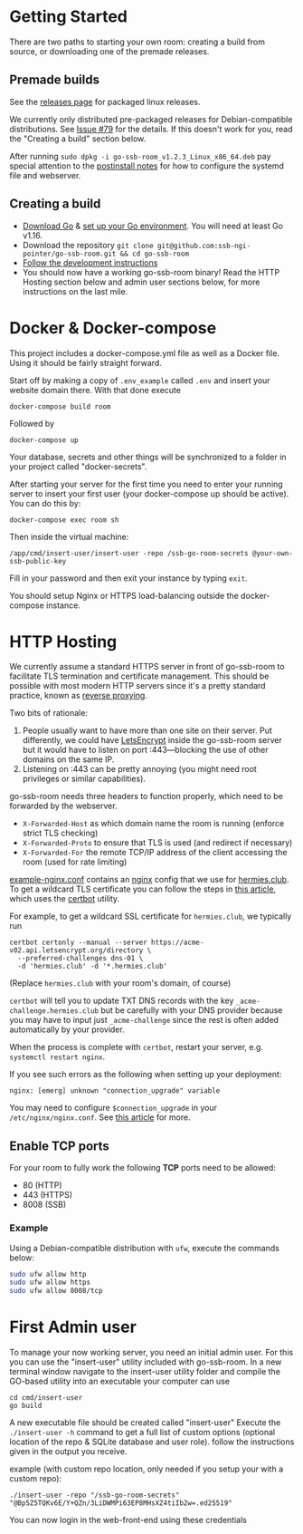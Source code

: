 <!--
SPDX-FileCopyrightText: 2021 The NGI Pointer Secure-Scuttlebutt Team of 2020/2021

SPDX-License-Identifier: CC0-1.0
-->

# Getting Started
There are two paths to starting your own room: creating a build from source, or downloading one
of the premade releases.

## Premade builds

See the [releases page](https://github.com/ssb-ngi-pointer/go-ssb-room/releases) for packaged linux releases.

We currently only distributed pre-packaged releases for Debian-compatible distributions.
See [Issue #79](https://github.com/ssb-ngi-pointer/go-ssb-room/issues/79) for the details.
If this doesn't work for you, read the "Creating a build" section below.

After running `sudo dpkg -i go-ssb-room_v1.2.3_Linux_x86_64.deb` pay special attention to the
[postinstall notes](./files/debian-postinstall.sh) for how to configure the systemd file and webserver.

## Creating a build

* [Download Go](https://golang.org/doc/install) & [set up your Go environment](https://golang.org/doc/install#install). You will need at least Go v1.16.
* Download the repository `git clone git@github.com:ssb-ngi-pointer/go-ssb-room.git && cd go-ssb-room`
* [Follow the development instructions](./development.md)
* You should now have a working go-ssb-room binary! Read the HTTP Hosting section below and admin
  user sections below, for more instructions on the last mile.

# Docker & Docker-compose

This project includes a docker-compose.yml file as well as a Docker file. Using
it should be fairly straight forward.

Start off by making a copy of `.env_example` called `.env` and insert your 
website domain there. With that done execute

```
docker-compose build room
```

Followed by

```
docker-compose up
```

Your database, secrets and other things will be synchronized to a folder in your
project called "docker-secrets".

After starting your server for the first time you need to enter your running
server to insert your first user (your docker-compose up should be active).
You can do this by:

```
docker-compose exec room sh
```

Then inside the virtual machine:

```
/app/cmd/insert-user/insert-user -repo /ssb-go-room-secrets @your-own-ssb-public-key
```

Fill in your password and then exit your instance by typing `exit`.

You should setup Nginx or HTTPS load-balancing outside the docker-compose
instance.

# HTTP Hosting

We currently assume a standard HTTPS server in front of go-ssb-room to facilitate TLS
termination and certificate management. This should be possible with most modern HTTP servers
since it's a pretty standard practice, known as [reverse
proxying](https://en.wikipedia.org/wiki/Reverse_proxy).

Two bits of rationale:

1. People usually want to have more than one site on their server. Put differently, we could
have [LetsEncrypt](https://letsencrypt.org/) inside the go-ssb-room server but it would have to
listen on port :443—blocking the use of other domains on the same IP.  
2. Listening on :443 can be pretty annoying (you might need root privileges or similar capabilities).

go-ssb-room needs three headers to function properly, which need to be forwarded by the
webserver.

* `X-Forwarded-Host` as which domain name the room is running (enforce strict TLS checking)
* `X-Forwarded-Proto` to ensure that TLS is used (and redirect if necessary)
* `X-Forwarded-For` the remote TCP/IP address of the client accessing the room (used for rate
  limiting)

[example-nginx.conf](./files/example-nginx.conf) contains an [nginx](https://nginx.org) config that
we use for [hermies.club](https://hermies.club). To get a wildcard TLS certificate you can
follow the steps in [this
article](https://medium.com/@alitou/getting-a-wildcard-ssl-certificate-using-certbot-and-deploy-on-nginx-15b8ffa34157),
which uses the [certbot](https://certbot.eff.org/) utility.

For example, to get a wildcard SSL certificate for `hermies.club`, we typically run

```
certbot certonly --manual --server https://acme-v02.api.letsencrypt.org/directory \
  --preferred-challenges dns-01 \
  -d 'hermies.club' -d '*.hermies.club'
```

(Replace `hermies.club` with your room's domain, of course)

`certbot` will tell you to update TXT DNS records with the key `_acme-challenge.hermies.club` but be
carefully with your DNS provider because you may have to input just `_acme-challenge` since the rest
is often added automatically by your provider.

When the process is complete with `certbot`, restart your server, e.g. `systemctl restart nginx`.

If you see such errors as the following when setting up your deployment:

```
nginx: [emerg] unknown "connection_upgrade" variable
```

You may need to configure `$connection_upgrade` in your
`/etc/nginx/nginx.conf`. See [this
article](https://futurestud.io/tutorials/nginx-how-to-fix-unknown-connection_upgrade-variable)
for more.

## Enable TCP ports

For your room to fully work the following **TCP** ports need to be allowed:

- 80 (HTTP)
- 443 (HTTPS)
- 8008 (SSB)

### Example

Using a Debian-compatible distribution with `ufw`, execute the commands below:

```bash
sudo ufw allow http
sudo ufw allow https
sudo ufw allow 8008/tcp
```


# First Admin user

To manage your now working server, you need an initial admin user. For this you can use the "insert-user" utility included with go-ssb-room.
In a new terminal window navigate to the insert-user utility folder and compile the GO-based utility into an executable your computer can use

```
cd cmd/insert-user
go build
```

A new executable file should be created called "insert-user"
Execute the `./insert-user -h` command to get a full list of custom options (optional location of the repo & SQLite database and user role). follow the instructions given in the output you receive.

example (with custom repo location, only needed if you setup your with a custom repo):

```
./insert-user -repo "/ssb-go-room-secrets" "@Bp5Z5TQKv6E/Y+QZn/3LiDWMPi63EP8MHsXZ4tiIb2w=.ed25519"
```

You can now login in the web-front-end using these credentials

